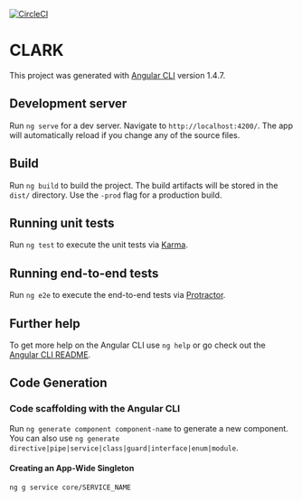 [![CircleCI](https://circleci.com/gh/Cyber4All/cube/tree/production.svg?style=svg)](https://circleci.com/gh/Cyber4All/cube/tree/production)

# CLARK

This project was generated with [Angular CLI](https://github.com/angular/angular-cli) version 1.4.7.

## Development server

Run `ng serve` for a dev server. Navigate to `http://localhost:4200/`. The app will automatically reload if you change any of the source files.



## Build

Run `ng build` to build the project. The build artifacts will be stored in the `dist/` directory. Use the `-prod` flag for a production build.

## Running unit tests

Run `ng test` to execute the unit tests via [Karma](https://karma-runner.github.io).

## Running end-to-end tests

Run `ng e2e` to execute the end-to-end tests via [Protractor](http://www.protractortest.org/).

## Further help

To get more help on the Angular CLI use `ng help` or go check out the [Angular CLI README](https://github.com/angular/angular-cli/blob/master/README.md).

## Code Generation

### Code scaffolding with the Angular CLI

Run `ng generate component component-name` to generate a new component. You can also use `ng generate directive|pipe|service|class|guard|interface|enum|module`.

#### Creating an App-Wide Singleton
`ng g service core/SERVICE_NAME`
